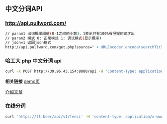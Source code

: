 
## 中文分词API

### http://api.pullword.com/

```sh
// param1 出词概率阈值(0-1之间的小数)，1表示只有100%有把握的词才出
// param2 模式 0: 正常模式 1: 调试模式(显示概率)
// json=1 返回json格式
http://api.pullword.com/get.php?source=" + URLEncoder.encode(searchTitle) + "&param1=0&param2=0&json=1
```

### 哈工大 php 中文分词 api 
```sh
curl -X POST http://39.96.43.154:8080/api -H 'Content-Type: application/json' -d '{"text":"待分词的文本，1024个字或256个词以内"}'
```

**相关链接**
[demo页](http://39.96.43.154:8080/demo.html)

[介绍文章](https://blog.csdn.net/Deng_Xian_Sheng/article/details/118575782)

### 在线分词

```sh
curl 'https://tl.beer/api/v1/fenci' -H 'content-type: application/x-www-form-urlencoded' --data-raw 'cont=%E4%B8%AD%E6%96%87%E8%AF%8D%E6%80%A7%E6%A0%87%E6%B3%A8%E5%AF%B9%E7%85%A7%E8%A1%A8&cixin=false&model=false'
```
